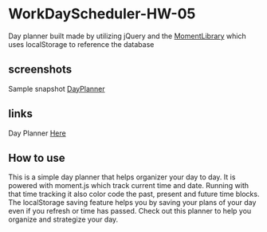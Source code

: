 # WorkDayScheduler-HW-05

Day planner built made by utilizing jQuery and the [MomentLibrary](https://momentjs.com/) which uses localStorage to reference the database

## screenshots
Sample snapshot
[DayPlanner](https://user-images.githubusercontent.com/68169895/90209708-b55de180-ddb1-11ea-9632-b9ff98a71f4a.png)


## links
Day Planner [Here](https://larraineg.github.io/WorkDayScheduler-HW-05/)

## How to use
This is a simple day planner that helps organizer your day to day. It is powered with moment.js which track current time and date. Running with that time tracking it also color code the past, present and future time blocks. The localStorage saving feature helps you by saving your plans of your day even if you refresh or time has passed. Check out this planner to help you organize and strategize your day. 

